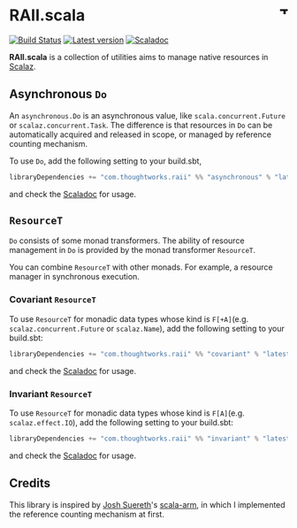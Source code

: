 # RAII.scala <a href="http://thoughtworks.com/"><img align="right" src="https://www.thoughtworks.com/imgs/tw-logo.png" title="ThoughtWorks" height="15"/></a>

[![Build Status](https://travis-ci.org/ThoughtWorksInc/RAII.scala.svg?branch=master)](https://travis-ci.org/ThoughtWorksInc/RAII.scala)
[![Latest version](https://index.scala-lang.org/thoughtworksinc/raii.scala/asynchronous/latest.svg)](https://index.scala-lang.org/thoughtworksinc/raii.scala/asynchronous)
[![Scaladoc](https://javadoc.io/badge/com.thoughtworks.raii/asynchronous_2.11.svg?label=scaladoc)](https://javadoc.io/page/com.thoughtworks.raii/asynchronous_2.11/latest/com/thoughtworks/raii/package.html)

**RAII.scala** is a collection of utilities aims to manage native resources in [Scalaz](http://scalaz.org).

## Asynchronous `Do`

An `asynchronous.Do` is an asynchronous value, like `scala.concurrent.Future` or `scalaz.concurrent.Task`.
The difference is that resources in `Do` can be automatically acquired and released in scope,
or managed by reference counting mechanism.

To use `Do`, add the following setting to your build.sbt,
             
``` scala
libraryDependencies += "com.thoughtworks.raii" %% "asynchronous" % "latest.release"
```

and check the [Scaladoc](https://javadoc.io/page/com.thoughtworks.raii/asynchronous_2.11/latest/com/thoughtworks/raii/asynchronous$$Do.html) for usage.

## `ResourceT`

`Do` consists of some monad transformers.
The ability of resource management in `Do` is provided by the monad transformer `ResourceT`.

You can combine `ResourceT` with other monads. For example, a resource manager in synchronous execution.

### Covariant `ResourceT`

To use `ResourceT` for monadic data types whose kind is `F[+A]`(e.g. `scalaz.concurrent.Future` or `scalaz.Name`),
add the following setting to your build.sbt:

``` scala
libraryDependencies += "com.thoughtworks.raii" %% "covariant" % "latest.release"
```

and check the [Scaladoc](https://javadoc.io/page/com.thoughtworks.raii/covariant_2.11/latest/com/thoughtworks/raii/covariant$$ResourceT.html) for usage.

### Invariant `ResourceT`

To use `ResourceT` for monadic data types whose kind is `F[A]`(e.g. `scalaz.effect.IO`),
add the following setting to your build.sbt:

 
``` scala
libraryDependencies += "com.thoughtworks.raii" %% "invariant" % "latest.release"
```

and check the [Scaladoc](https://javadoc.io/page/com.thoughtworks.raii/invariant_2.11/latest/com/thoughtworks/raii/invariant$$ResourceT.html) for usage.

## Credits

This library is inspired by [Josh Suereth](https://github.com/jsuereth)'s [scala-arm](https://github.com/jsuereth/scala-arm),
in which I implemented the reference counting mechanism at first.
